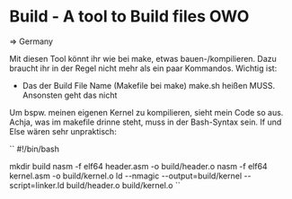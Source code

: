 # Build - A tool to Build files OWO
=> Germany

Mit diesen Tool könnt ihr wie bei make, etwas bauen-/kompilieren.
Dazu braucht ihr in der Regel nicht mehr als ein paar Kommandos. Wichtig ist:
- Das der Build File Name (Makefile bei make) make.sh heißen MUSS. Ansonsten geht das nicht

Um bspw. meinen eigenen Kernel zu kompilieren, sieht mein Code so aus. Achja, was im makefile drinne steht, muss in der Bash-Syntax sein. If und Else wären sehr unpraktisch:

``
#!/bin/bash

mkdir build
nasm -f elf64 header.asm -o build/header.o
nasm -f elf64 kernel.asm -o build/kernel.o
ld --nmagic --output=build/kernel --script=linker.ld build/header.o build/kernel.o
``
